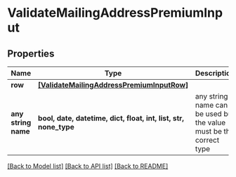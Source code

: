 # ValidateMailingAddressPremiumInput


## Properties
Name | Type | Description | Notes
------------ | ------------- | ------------- | -------------
**row** | [**[ValidateMailingAddressPremiumInputRow]**](ValidateMailingAddressPremiumInputRow.md) |  | [optional] 
**any string name** | **bool, date, datetime, dict, float, int, list, str, none_type** | any string name can be used but the value must be the correct type | [optional]

[[Back to Model list]](../README.md#documentation-for-models) [[Back to API list]](../README.md#documentation-for-api-endpoints) [[Back to README]](../README.md)


